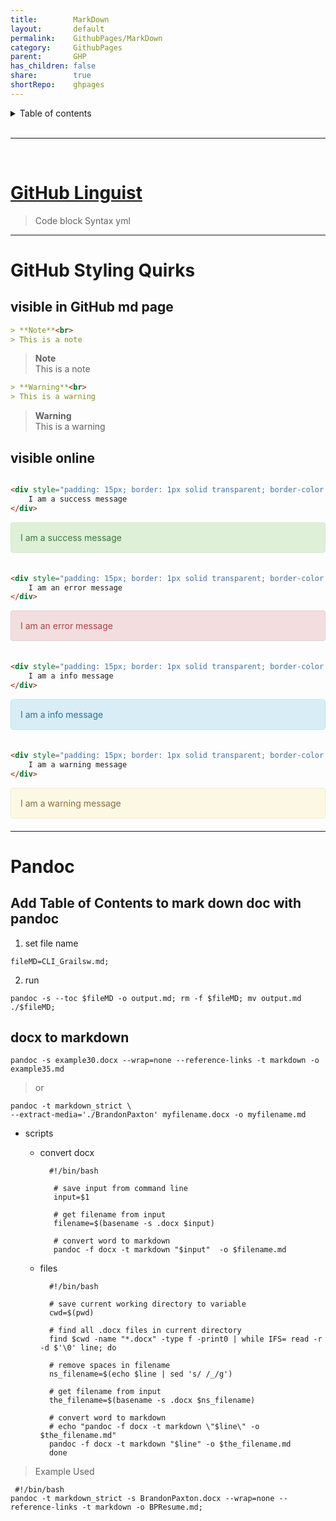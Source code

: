 ```yaml
---
title:        MarkDown
layout:       default
permalink:    GithubPages/MarkDown
category:     GithubPages
parent:       GHP
has_children: false
share:        true
shortRepo:    ghpages                
---
```



<details markdown="block">              
<summary>              
Table of contents              
</summary>              
{: .text-delta }              
1. TOC              
{:toc}              
</details>              

<br/>              

***              

<br/>              

# [GitHub Linguist](https://github.com/github-linguist/linguist/blob/master/lib/linguist/languages.yml)

> Code block Syntax yml

---

# GitHub Styling Quirks

## visible in GitHub md page

```markdown
> **Note**<br>
> This is a note
```

> **Note**<br>
> This is a note

```markdown
> **Warning**<br>
> This is a warning
```

> **Warning**<br>
> This is a warning

## visible online

```html

<div style="padding: 15px; border: 1px solid transparent; border-color: transparent; margin-bottom: 20px; border-radius: 4px; color: #3c763d; background-color: #dff0d8; border-color: #d6e9c6;">
    I am a success message
</div> 
```

<div style="padding: 15px; border: 1px solid transparent; border-color: transparent; margin-bottom: 20px; border-radius: 4px; color: #3c763d; background-color: #dff0d8; border-color: #d6e9c6;">            
I am a success message            
</div>            

```html

<div style="padding: 15px; border: 1px solid transparent; border-color: transparent; margin-bottom: 20px; border-radius: 4px; color: #a94442; background-color: #f2dede; border-color: #ebccd1;">
    I am an error message
</div>  
```

<div style="padding: 15px; border: 1px solid transparent; border-color: transparent; margin-bottom: 20px; border-radius: 4px; color: #a94442; background-color: #f2dede; border-color: #ebccd1;">            
I am an error message            
</div>            

```html

<div style="padding: 15px; border: 1px solid transparent; border-color: transparent; margin-bottom: 20px; border-radius: 4px; color: #31708f; background-color: #d9edf7; border-color: #bce8f1;">
    I am a info message
</div>   
```

<div style="padding: 15px; border: 1px solid transparent; border-color: transparent; margin-bottom: 20px; border-radius: 4px; color: #31708f; background-color: #d9edf7; border-color: #bce8f1;">            
I am a info message            
</div>            

```html

<div style="padding: 15px; border: 1px solid transparent; border-color: transparent; margin-bottom: 20px; border-radius: 4px; color: #8a6d3b;; background-color: #fcf8e3; border-color: #faebcc;">
    I am a warning message
</div>     
```

<div style="padding: 15px; border: 1px solid transparent; border-color: transparent; margin-bottom: 20px; border-radius: 4px; color: #8a6d3b;; background-color: #fcf8e3; border-color: #faebcc;">            
I am a warning message            
</div>            

---    

# Pandoc

## Add Table of Contents to mark down doc with pandoc

1) set file name

```shell              
fileMD=CLI_Grailsw.md;              
```              

2) run

```shell              
pandoc -s --toc $fileMD -o output.md; rm -f $fileMD; mv output.md ./$fileMD;              
```              

## docx to markdown

```shell              
pandoc -s example30.docx --wrap=none --reference-links -t markdown -o example35.md              
```              

> or

  ```shell              
  pandoc -t markdown_strict \              
  --extract-media='./BrandonPaxton' myfilename.docx -o myfilename.md              
  ```              

- scripts
    - convert docx
      ```shell              
        #!/bin/bash              
                
         # save input from command line              
         input=$1              
                
         # get filename from input              
         filename=$(basename -s .docx $input)              
                
         # convert word to markdown              
         pandoc -f docx -t markdown "$input"  -o $filename.md              
       ```              

    - files
      ```shell              
        #!/bin/bash              
               
        # save current working directory to variable              
        cwd=$(pwd)              
               
        # find all .docx files in current directory              
        find $cwd -name "*.docx" -type f -print0 | while IFS= read -r -d $'\0' line; do              
               
        # remove spaces in filename              
        ns_filename=$(echo $line | sed 's/ /_/g')              
               
        # get filename from input              
        the_filename=$(basename -s .docx $ns_filename)              
               
        # convert word to markdown              
        # echo "pandoc -f docx -t markdown \"$line\" -o $the_filename.md"              
        pandoc -f docx -t markdown "$line" -o $the_filename.md              
        done              
      ```            

> Example Used

```shell            
 #!/bin/bash            
pandoc -t markdown_strict -s BrandonPaxton.docx --wrap=none --reference-links -t markdown -o BPResume.md;            
```    